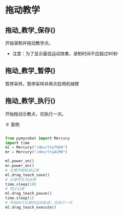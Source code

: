 # 拖动教学

## 拖动_教学_保存()

开始录制并拖动教学点。

- 注意：为了显示最佳运动效果，录制时间不应超过90秒

## 拖动_教学_暂停()

暂停采样。暂停采样并再次启用机械臂

## 拖动_教学_执行()

开始拖动示教点，仅执行一次。

＃ 案例

```python

from pymycobot import Mercury
import time
ml = Mercury("/dev/ttyTHS0")
mr = Mercury("/dev/ttyACM0")

ml.power_on()
mr.power_on()
# 左臂开始轨迹记录
ml.drag_teach_save()
# 记录时长为10秒
time.sleep(10)
# 停止记录
ml.drag_teach_pause()
time.sleep(1)
# 开始执行记录的运动轨迹，仅执行一次
ml.drag_teach_execute()


```
